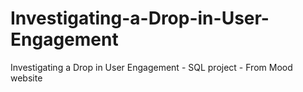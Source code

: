 # Investigating-a-Drop-in-User-Engagement
Investigating a Drop in User Engagement - SQL project - From Mood website
